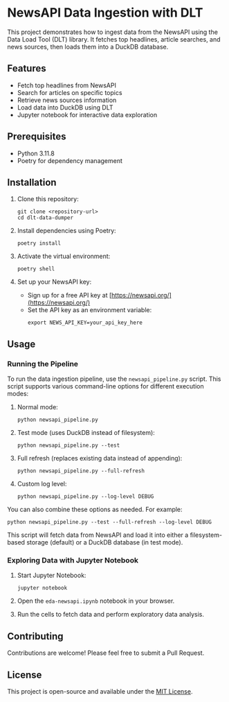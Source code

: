 # NewsAPI Data Ingestion with DLT

This project demonstrates how to ingest data from the NewsAPI using the Data Load Tool (DLT) library. It fetches top headlines, article searches, and news sources, then loads them into a DuckDB database.

## Features

- Fetch top headlines from NewsAPI
- Search for articles on specific topics
- Retrieve news sources information
- Load data into DuckDB using DLT
- Jupyter notebook for interactive data exploration

## Prerequisites

- Python 3.11.8
- Poetry for dependency management

## Installation

1. Clone this repository:
   ```
   git clone <repository-url>
   cd dlt-data-dumper
   ```

2. Install dependencies using Poetry:
   ```
   poetry install
   ```

3. Activate the virtual environment:
   ```
   poetry shell
   ```

4. Set up your NewsAPI key:
   - Sign up for a free API key at [https://newsapi.org/](https://newsapi.org/)
   - Set the API key as an environment variable:
     ```
     export NEWS_API_KEY=your_api_key_here
     ```

## Usage

### Running the Pipeline

To run the data ingestion pipeline, use the `newsapi_pipeline.py` script. This script supports various command-line options for different execution modes:

1. Normal mode:
   ```
   python newsapi_pipeline.py
   ```

2. Test mode (uses DuckDB instead of filesystem):
   ```
   python newsapi_pipeline.py --test
   ```

3. Full refresh (replaces existing data instead of appending):
   ```
   python newsapi_pipeline.py --full-refresh
   ```

4. Custom log level:
   ```
   python newsapi_pipeline.py --log-level DEBUG
   ```

You can also combine these options as needed. For example:
```
python newsapi_pipeline.py --test --full-refresh --log-level DEBUG
```

This script will fetch data from NewsAPI and load it into either a filesystem-based storage (default) or a DuckDB database (in test mode).

### Exploring Data with Jupyter Notebook

1. Start Jupyter Notebook:
   ```
   jupyter notebook
   ```

2. Open the `eda-newsapi.ipynb` notebook in your browser.

3. Run the cells to fetch data and perform exploratory data analysis.

## Contributing

Contributions are welcome! Please feel free to submit a Pull Request.

## License

This project is open-source and available under the [MIT License](LICENSE).
